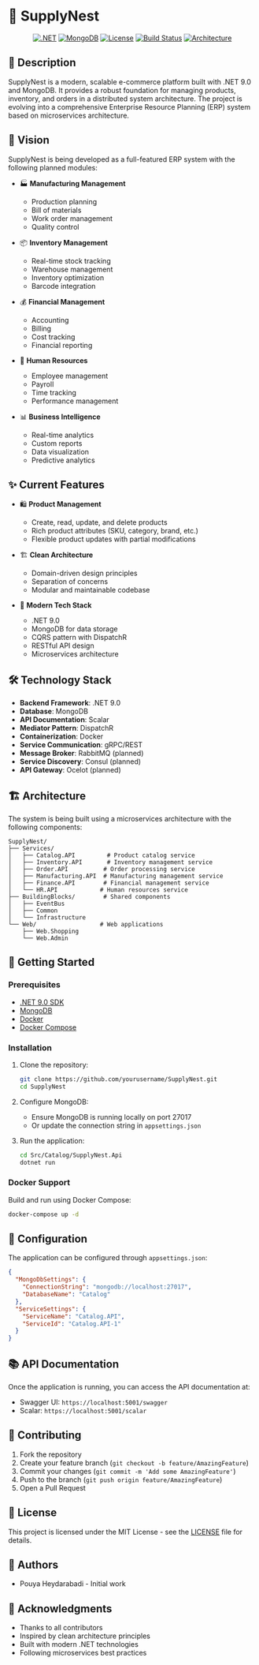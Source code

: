 # 🏪 SupplyNest

<div align="center">

[![.NET](https://img.shields.io/badge/.NET-9.0-512BD4?style=flat-square&logo=dotnet)](https://dotnet.microsoft.com/download/dotnet/9.0)
[![MongoDB](https://img.shields.io/badge/MongoDB-6.0-47A248?style=flat-square&logo=mongodb)](https://www.mongodb.com/)
[![License](https://img.shields.io/badge/license-MIT-blue.svg?style=flat-square)](LICENSE)
[![Build Status](https://img.shields.io/badge/build-passing-brightgreen?style=flat-square)]()
[![Architecture](https://img.shields.io/badge/Architecture-Microservices-2496ED?style=flat-square&logo=docker)]()

</div>

## 📝 Description

SupplyNest is a modern, scalable e-commerce platform built with .NET 9.0 and MongoDB. It provides a robust foundation for managing products, inventory, and orders in a distributed system architecture. The project is evolving into a comprehensive Enterprise Resource Planning (ERP) system based on microservices architecture.

## 🎯 Vision

SupplyNest is being developed as a full-featured ERP system with the following planned modules:

- 🏭 **Manufacturing Management**
  - Production planning
  - Bill of materials
  - Work order management
  - Quality control

- 📦 **Inventory Management**
  - Real-time stock tracking
  - Warehouse management
  - Inventory optimization
  - Barcode integration

- 💰 **Financial Management**
  - Accounting
  - Billing
  - Cost tracking
  - Financial reporting

- 👥 **Human Resources**
  - Employee management
  - Payroll
  - Time tracking
  - Performance management

- 📊 **Business Intelligence**
  - Real-time analytics
  - Custom reports
  - Data visualization
  - Predictive analytics

## ✨ Current Features

- 🛍️ **Product Management**
  - Create, read, update, and delete products
  - Rich product attributes (SKU, category, brand, etc.)
  - Flexible product updates with partial modifications

- 🏗️ **Clean Architecture**
  - Domain-driven design principles
  - Separation of concerns
  - Modular and maintainable codebase

- 🚀 **Modern Tech Stack**
  - .NET 9.0
  - MongoDB for data storage
  - CQRS pattern with DispatchR
  - RESTful API design
  - Microservices architecture

## 🛠️ Technology Stack

- **Backend Framework**: .NET 9.0
- **Database**: MongoDB
- **API Documentation**: Scalar
- **Mediator Pattern**: DispatchR
- **Containerization**: Docker
- **Service Communication**: gRPC/REST
- **Message Broker**: RabbitMQ (planned)
- **Service Discovery**: Consul (planned)
- **API Gateway**: Ocelot (planned)

## 🏗️ Architecture

The system is being built using a microservices architecture with the following components:

```
SupplyNest/
├── Services/
│   ├── Catalog.API         # Product catalog service
│   ├── Inventory.API       # Inventory management service
│   ├── Order.API          # Order processing service
│   ├── Manufacturing.API  # Manufacturing management service
│   ├── Finance.API        # Financial management service
│   └── HR.API            # Human resources service
├── BuildingBlocks/        # Shared components
│   ├── EventBus
│   ├── Common
│   └── Infrastructure
└── Web/                  # Web applications
    ├── Web.Shopping
    └── Web.Admin
```

## 🚀 Getting Started

### Prerequisites

- [.NET 9.0 SDK](https://dotnet.microsoft.com/download/dotnet/9.0)
- [MongoDB](https://www.mongodb.com/try/download/community)
- [Docker](https://www.docker.com/products/docker-desktop)
- [Docker Compose](https://docs.docker.com/compose/install/)

### Installation

1. Clone the repository:
   ```bash
   git clone https://github.com/yourusername/SupplyNest.git
   cd SupplyNest
   ```

2. Configure MongoDB:
   - Ensure MongoDB is running locally on port 27017
   - Or update the connection string in `appsettings.json`

3. Run the application:
   ```bash
   cd Src/Catalog/SupplyNest.Api
   dotnet run
   ```

### Docker Support

Build and run using Docker Compose:
```bash
docker-compose up -d
```

## 🔧 Configuration

The application can be configured through `appsettings.json`:

```json
{
  "MongoDbSettings": {
    "ConnectionString": "mongodb://localhost:27017",
    "DatabaseName": "Catalog"
  },
  "ServiceSettings": {
    "ServiceName": "Catalog.API",
    "ServiceId": "Catalog.API-1"
  }
}
```

## 📚 API Documentation

Once the application is running, you can access the API documentation at:
- Swagger UI: `https://localhost:5001/swagger`
- Scalar: `https://localhost:5001/scalar`

## 🤝 Contributing

1. Fork the repository
2. Create your feature branch (`git checkout -b feature/AmazingFeature`)
3. Commit your changes (`git commit -m 'Add some AmazingFeature'`)
4. Push to the branch (`git push origin feature/AmazingFeature`)
5. Open a Pull Request

## 📄 License

This project is licensed under the MIT License - see the [LICENSE](LICENSE) file for details.

## 👥 Authors

- Pouya Heydarabadi - Initial work

## 🙏 Acknowledgments

- Thanks to all contributors
- Inspired by clean architecture principles
- Built with modern .NET technologies
- Following microservices best practices 
